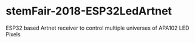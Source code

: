 # stemFair-2018-ESP32LedArtnet
ESP32 based Artnet receiver to control multiple universes of APA102 LED Pixels
